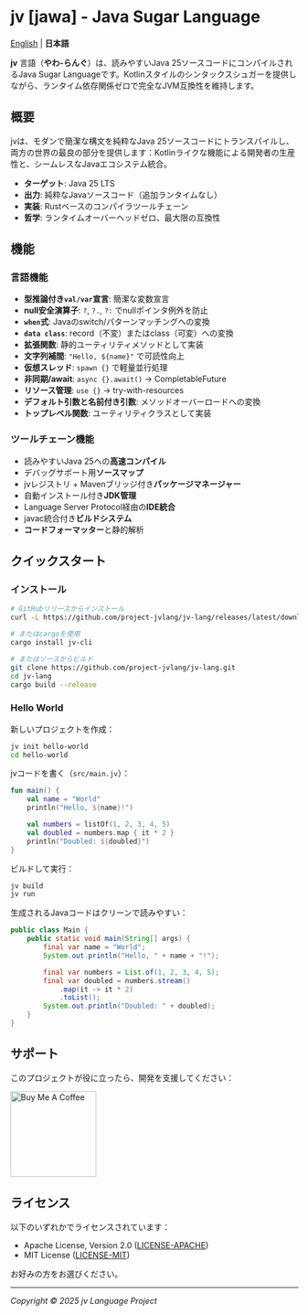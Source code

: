 # jv [jawa] - Java Sugar Language

[English](en/index.md) | **日本語**

**jv** 言語（**やわ-らんぐ**）は、読みやすいJava 25ソースコードにコンパイルされるJava Sugar Languageです。Kotlinスタイルのシンタックスシュガーを提供しながら、ランタイム依存関係ゼロで完全なJVM互換性を維持します。

## 概要

jvは、モダンで簡潔な構文を純粋なJava 25ソースコードにトランスパイルし、両方の世界の最良の部分を提供します：Kotlinライクな機能による開発者の生産性と、シームレスなJavaエコシステム統合。

- **ターゲット**: Java 25 LTS
- **出力**: 純粋なJavaソースコード（追加ランタイムなし）
- **実装**: Rustベースのコンパイラツールチェーン
- **哲学**: ランタイムオーバーヘッドゼロ、最大限の互換性

## 機能

### 言語機能

- **型推論付き`val/var`宣言**: 簡潔な変数宣言
- **null安全演算子**: `?`, `?.`, `?:` でnullポインタ例外を防止
- **`when`式**: Javaのswitch/パターンマッチングへの変換
- **`data class`**: record（不変）またはclass（可変）への変換
- **拡張関数**: 静的ユーティリティメソッドとして実装
- **文字列補間**: `"Hello, ${name}"` で可読性向上
- **仮想スレッド**: `spawn {}` で軽量並行処理
- **非同期/await**: `async {}.await()` → CompletableFuture
- **リソース管理**: `use {}` → try-with-resources
- **デフォルト引数と名前付き引数**: メソッドオーバーロードへの変換
- **トップレベル関数**: ユーティリティクラスとして実装

### ツールチェーン機能

- 読みやすいJava 25への**高速コンパイル**
- デバッグサポート用**ソースマップ**
- jvレジストリ + Mavenブリッジ付き**パッケージマネージャー**
- 自動インストール付き**JDK管理**
- Language Server Protocol経由の**IDE統合**
- javac統合付き**ビルドシステム**
- **コードフォーマッター**と静的解析

## クイックスタート

### インストール

```bash
# GitHubリリースからインストール
curl -L https://github.com/project-jvlang/jv-lang/releases/latest/download/install.sh | sh

# またはcargoを使用
cargo install jv-cli

# またはソースからビルド
git clone https://github.com/project-jvlang/jv-lang.git
cd jv-lang
cargo build --release
```

### Hello World

新しいプロジェクトを作成：

```bash
jv init hello-world
cd hello-world
```

jvコードを書く（`src/main.jv`）：

```kotlin
fun main() {
    val name = "World"
    println("Hello, ${name}!")

    val numbers = listOf(1, 2, 3, 4, 5)
    val doubled = numbers.map { it * 2 }
    println("Doubled: ${doubled}")
}
```

ビルドして実行：

```bash
jv build
jv run
```

生成されるJavaコードはクリーンで読みやすい：

```java
public class Main {
    public static void main(String[] args) {
        final var name = "World";
        System.out.println("Hello, " + name + "!");

        final var numbers = List.of(1, 2, 3, 4, 5);
        final var doubled = numbers.stream()
            .map(it -> it * 2)
            .toList();
        System.out.println("Doubled: " + doubled);
    }
}
```

## サポート

このプロジェクトが役に立ったら、開発を支援してください：

<a href="https://buymeacoffee.com/asopitechia">
  <img src="https://cdn.buymeacoffee.com/buttons/v2/default-yellow.png" alt="Buy Me A Coffee" width="150">
</a>

## ライセンス

以下のいずれかでライセンスされています：

- Apache License, Version 2.0 ([LICENSE-APACHE](https://github.com/project-jvlang/jv-lang/blob/main/LICENSE-APACHE))
- MIT License ([LICENSE-MIT](https://github.com/project-jvlang/jv-lang/blob/main/LICENSE-MIT))

お好みの方をお選びください。

---

*Copyright &copy; 2025 jv Language Project*